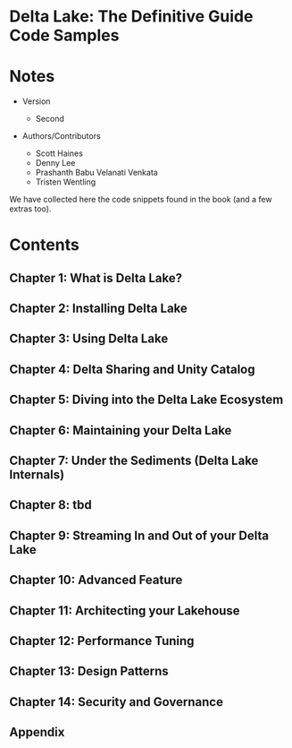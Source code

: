 # Delta Lake: The Definitive Guide Code Samples

# Notes
- Version
  - Second

- Authors/Contributors
  - Scott Haines
  - Denny Lee
  - Prashanth Babu Velanati Venkata
  - Tristen Wentling

We have collected here the code snippets found in the book (and a few extras too).

# Contents
## Chapter 1: What is Delta Lake?
## Chapter 2: Installing Delta Lake
## Chapter 3: Using Delta Lake
## Chapter 4: Delta Sharing and Unity Catalog
## Chapter 5: Diving into the Delta Lake Ecosystem
## Chapter 6: Maintaining your Delta Lake
## Chapter 7: Under the Sediments (Delta Lake Internals)
## Chapter 8: tbd
## Chapter 9: Streaming In and Out of your Delta Lake
## Chapter 10: Advanced Feature
## Chapter 11: Architecting your Lakehouse
## Chapter 12: Performance Tuning
## Chapter 13: Design Patterns
## Chapter 14: Security and Governance
## Appendix
